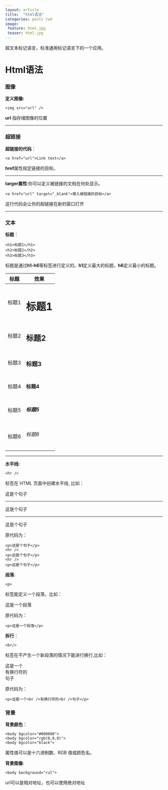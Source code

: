 ```yaml
---
layout: article
title:  "html语法"
categories: posts rwd
image: 
 feature: html.jpg
 teaser: html.jpg
---
```

超文本标记语言，标准通用标记语言下的一个应用。

# Html语法

### 图像

**定义图像:**

```
<img src="url" />
```

**url** 指存储图像的位置

---


### 超链接

**超链接的代码**：

```
<a href="url">Link text</a>
```

**href**属性规定链接的目标。

---


**targer属性**:你可以定义被链接的文档在何处显示。

```
<a href="url" target="_blank">填入被链接的目标</a>
```
这行代码会让你的超链接在新的窗口打开

---


### 文本

**标题**：

```
<h1>标题1</h1>
<h2>标题2</h2>
<h3>标题3</h3>
```

标题是通过**h1-h6**等标签进行定义的。**h1**定义最大的标题，**h6**定义最小的标题。

标题 | 效果
---|---
标题1 | <h1>标题1
标题2 | <h2>标题2
标题3 | <h3>标题3
标题4 | <h4>标题4
标题5 | <h5>标题5
标题6 | <h6>标题6

---


**水平线:**

```
<hr />
```

标签在 HTML 页面中创建水平线,
比如：

<p>这是个句子</p>
<hr />
<p>这是个句子</p>
<hr />
<p>这是个句子</p>

原代码为：

```
<p>这是个句子</p>
<hr />
<p>这是个句子</p>
<hr />
<p>这是个句子</p>
```

**段落**:

```
<p> 
```

标签能定义一个段落，比如：

<p>这是一个段落</p>

原代码为：

```
<p>这是一个段落</p>
```


**拆行**：

```
<br/>
```

标签在不产生一个新段落的情况下能进行换行,比如：

<p>这是一个<br />有换行符的<br />句子</p>

原代码为：

```
<p>这是一个<br />有换行符的<br />句子</p>
```

### 背景

**背景颜色**：

```
<body bgcolor="#000000">
<body bgcolor="rgb(0,0,0)">
<body bgcolor="black">
```

属性值可以是十六进制数、RGB 值或颜色名。

**背景图像**:

```
<body background="rul">
```

url可以是相对地址，也可以使用绝对地址